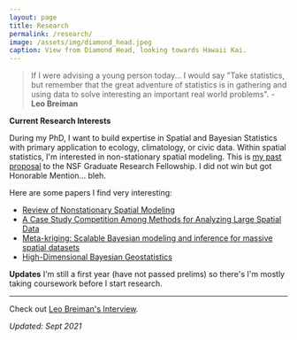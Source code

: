 ```yaml
---
layout: page
title: Research
permalink: /research/
image: /assets/img/diamond_head.jpeg
caption: View from Diamond Head, looking towards Hawaii Kai.
---
```



> If I were advising a young person today... I would say "Take statistics, but remember that the great adventure of statistics is in gathering and using data to solve interesting an important real world problems".  - **Leo Breiman**

**Current Research Interests**

During my PhD, I want to build expertise in Spatial and Bayesian Statistics with primary application to ecology, climatology, or civic data. Within spatial statistics, I'm interested in non-stationary spatial modeling.
This is [my past proposal](https://drive.google.com/file/d/1xpw5oFMn0PoQASQzgQi3S8hd_bE1fk63/view?usp=sharing) to the NSF Graduate Research Fellowship. I did not win but got Honorable Mention... bleh. 

Here are some papers I find very interesting:
* [Review of Nonstationary Spatial Modeling](https://arxiv.org/abs/1610.02447)
* [A Case Study Competition Among Methods for Analyzing Large Spatial Data](https://link.springer.com/article/10.1007/s13253-018-00348-w)
* [Meta-kriging: Scalable Bayesian modeling and inference for massive spatial datasets](https://www.tandfonline.com/doi/full/10.1080/00401706.2018.1437474)
* [High-Dimensional Bayesian Geostatistics](https://www.ncbi.nlm.nih.gov/pmc/articles/PMC5790125/)


**Updates**
I'm still a first year (have not passed prelims) so there's I'm mostly taking coursework before I start research.


***
Check out [Leo Breiman's Interview](https://projecteuclid.org/download/pdf_1/euclid.ss/1009213290).

*Updated: Sept 2021*
